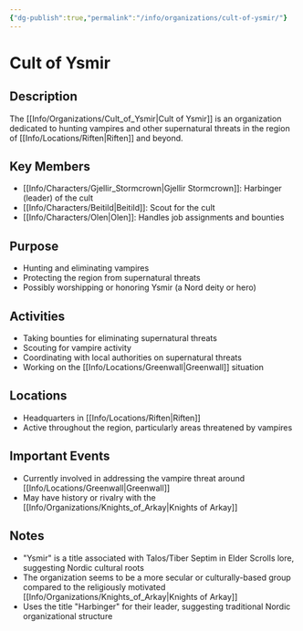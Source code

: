 ```yaml
---
{"dg-publish":true,"permalink":"/info/organizations/cult-of-ysmir/"}
---
```


# Cult of Ysmir

## Description
The [[Info/Organizations/Cult_of_Ysmir\|Cult of Ysmir]] is an organization dedicated to hunting vampires and other supernatural threats in the region of [[Info/Locations/Riften\|Riften]] and beyond.

## Key Members
- [[Info/Characters/Gjellir_Stormcrown\|Gjellir Stormcrown]]: Harbinger (leader) of the cult
- [[Info/Characters/Beitild\|Beitild]]: Scout for the cult
- [[Info/Characters/Olen\|Olen]]: Handles job assignments and bounties

## Purpose
- Hunting and eliminating vampires
- Protecting the region from supernatural threats
- Possibly worshipping or honoring Ysmir (a Nord deity or hero)

## Activities
- Taking bounties for eliminating supernatural threats
- Scouting for vampire activity
- Coordinating with local authorities on supernatural threats
- Working on the [[Info/Locations/Greenwall\|Greenwall]] situation

## Locations
- Headquarters in [[Info/Locations/Riften\|Riften]]
- Active throughout the region, particularly areas threatened by vampires

## Important Events
- Currently involved in addressing the vampire threat around [[Info/Locations/Greenwall\|Greenwall]]
- May have history or rivalry with the [[Info/Organizations/Knights_of_Arkay\|Knights of Arkay]]

## Notes
- "Ysmir" is a title associated with Talos/Tiber Septim in Elder Scrolls lore, suggesting Nordic cultural roots
- The organization seems to be a more secular or culturally-based group compared to the religiously motivated [[Info/Organizations/Knights_of_Arkay\|Knights of Arkay]]
- Uses the title "Harbinger" for their leader, suggesting traditional Nordic organizational structure